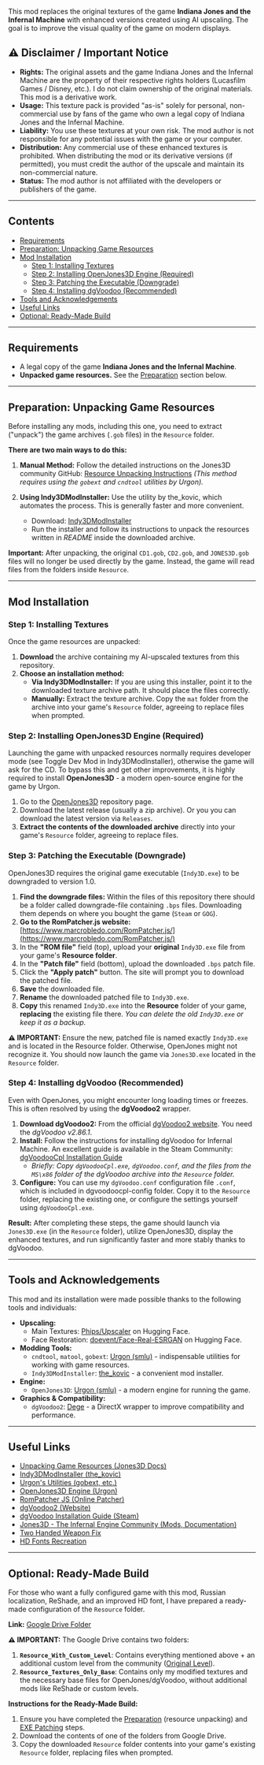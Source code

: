 This mod replaces the original textures of the game **Indiana Jones and the Infernal Machine** with enhanced versions created using AI upscaling. The goal is to improve the visual quality of the game on modern displays.

## ⚠️ Disclaimer / Important Notice

*   **Rights:** The original assets and the game Indiana Jones and the Infernal Machine are the property of their respective rights holders (Lucasfilm Games / Disney, etc.). I do not claim ownership of the original materials. This mod is a derivative work.
*   **Usage:** This texture pack is provided "as-is" solely for personal, non-commercial use by fans of the game who own a legal copy of Indiana Jones and the Infernal Machine.
*   **Liability:** You use these textures at your own risk. The mod author is not responsible for any potential issues with the game or your computer.
*   **Distribution:** Any commercial use of these enhanced textures is prohibited. When distributing the mod or its derivative versions (if permitted), you must credit the author of the upscale and maintain its non-commercial nature.
*   **Status:** The mod author is not affiliated with the developers or publishers of the game.

---

## Contents

*   [Requirements](#requirements)
*   [Preparation: Unpacking Game Resources](#preparation-unpacking-game-resources)
*   [Mod Installation](#mod-installation)
    *   [Step 1: Installing Textures](#step-1-installing-textures)
    *   [Step 2: Installing OpenJones3D Engine (Required)](#step-2-installing-openjones3d-engine-required)
    *   [Step 3: Patching the Executable (Downgrade)](#step-3-patching-the-executable-downgrade)
    *   [Step 4: Installing dgVoodoo (Recommended)](#step-4-installing-dgvoodoo-recommended)
*   [Tools and Acknowledgements](#tools-and-acknowledgements)
*   [Useful Links](#useful-links)
*   [Optional: Ready-Made Build](#optional-ready-made-build)

---

## Requirements

*   A legal copy of the game **Indiana Jones and the Infernal Machine**.
*   **Unpacked game resources.** See the [Preparation](#preparation-unpacking-game-resources) section below.

---

## Preparation: Unpacking Game Resources

Before installing any mods, including this one, you need to extract ("unpack") the game archives (`.gob` files) in the `Resource` folder.

**There are two main ways to do this:**

1.  **Manual Method:** Follow the detailed instructions on the Jones3D community GitHub:
    [Resource Unpacking Instructions](https://github.com/Jones3D-The-Infernal-Engine/Documentation/blob/main/pre-mod.md)
    *(This method requires using the `gobext` and `cndtool` utilities by Urgon).*

2.  **Using Indy3DModInstaller:** Use the utility by the_kovic, which automates the process. This is generally faster and more convenient.
    *   Download: [Indy3DModInstaller](https://github.com/thekovic/Indy3DModInstaller)
    *   Run the installer and follow its instructions to unpack the resources written in *README* inside the downloaded archive.

**Important:** After unpacking, the original `CD1.gob`, `CD2.gob`, and `JONES3D.gob` files will no longer be used directly by the game. Instead, the game will read files from the folders inside `Resource`.

---

## Mod Installation

### Step 1: Installing Textures

Once the game resources are unpacked:

1.  **Download** the archive containing my AI-upscaled textures from this repository.
2.  **Choose an installation method:**
    *   **Via Indy3DModInstaller:** If you are using this installer, point it to the downloaded texture archive path. It should place the files correctly.
    *   **Manually:** Extract the texture archive. Copy the `mat` folder from the archive into your game's `Resource` folder, agreeing to replace files when prompted.

### Step 2: Installing OpenJones3D Engine (Required)

Launching the game with unpacked resources normally requires developer mode (see Toggle Dev Mod in Indy3DModInstaller), otherwise the game will ask for the CD. To bypass this and get other improvements, it is highly required to install **OpenJones3D** - a modern open-source engine for the game by Urgon.

1.  Go to the [OpenJones3D](https://github.com/smlu/OpenJones3D) repository page.
2.  Download the latest release (usually a zip archive). Or you you can download the latest version via `Releases`.
3.  **Extract the contents of the downloaded archive** directly into your game's `Resource` folder, agreeing to replace files.

### Step 3: Patching the Executable (Downgrade)

OpenJones3D requires the original game executable (`Indy3D.exe`) to be downgraded to version 1.0.

1.  **Find the downgrade files:** Within the files of this repository there should be a folder called downgrade-file containing `.bps` files. Downloading them depends on where you bought the game (`Steam` or `GOG`).
2.  **Go to the RomPatcher.js website:** [https://www.marcrobledo.com/RomPatcher.js/](https://www.marcrobledo.com/RomPatcher.js/)
3.  In the **"ROM file"** field (top), upload your **original** `Indy3D.exe` file from your game's **Resource folder**.
4.  In the **"Patch file"** field (bottom), upload the downloaded `.bps` patch file.
5.  Click the **"Apply patch"** button. The site will prompt you to download the patched file.
6.  **Save** the downloaded file.
7.  **Rename** the downloaded patched file to `Indy3D.exe`.
8.  **Copy** this renamed `Indy3D.exe` into the **Resource** folder of your game, **replacing** the existing file there. *You can delete the old `Indy3D.exe` or keep it as a backup.*

**⚠️ IMPORTANT:** Ensure the new, patched file is named exactly `Indy3D.exe` and is located in the Resource folder. Otherwise, OpenJones might not recognize it. You should now launch the game via `Jones3D.exe` located in the `Resource` folder.

### Step 4: Installing dgVoodoo (Recommended)

Even with OpenJones, you might encounter long loading times or freezes. This is often resolved by using the **dgVoodoo2** wrapper.

1.  **Download dgVoodoo2:** From the official [dgVoodoo2 website](http://dege.freeweb.hu/dgVoodoo2/dgVoodoo2/). You need the *dgVoodoo v2.86.1*.
2.  **Install:** Follow the instructions for installing dgVoodoo for Infernal Machine. An excellent guide is available in the Steam Community:
    [dgVoodooCpl Installation Guide](https://steamcommunity.com/sharedfiles/filedetails/?id=3281746272)
    *   *Briefly: Copy `dgVoodooCpl.exe`, `dgVoodoo.conf`, and the files from the `MS\x86` folder of the dgVoodoo archive into the `Resource` folder.*
3.  **Configure:** You can use my `dgVoodoo.conf` configuration file `.conf`, which is included in dgvoodoocpl-config folder. Copy it to the `Resource` folder, replacing the existing one, or configure the settings yourself using `dgVoodooCpl.exe`.

**Result:** After completing these steps, the game should launch via `Jones3D.exe` (in the `Resource` folder), utilize OpenJones3D, display the enhanced textures, and run significantly faster and more stably thanks to dgVoodoo.

---

## Tools and Acknowledgements

This mod and its installation were made possible thanks to the following tools and individuals:

*   **Upscaling:**
    *   Main Textures: [Phips/Upscaler](https://huggingface.co/spaces/Phips/Upscaler) on Hugging Face.
    *   Face Restoration: [doevent/Face-Real-ESRGAN](https://huggingface.co/spaces/doevent/Face-Real-ESRGAN) on Hugging Face.
*   **Modding Tools:**
    *   `cndtool`, `matool`, `gobext`: [Urgon (smlu)](https://github.com/smlu/Urgon) - indispensable utilities for working with game resources.
    *   `Indy3DModInstaller`: [the_kovic](https://github.com/thekovic) - a convenient mod installer.
*   **Engine:**
    *   `OpenJones3D`: [Urgon (smlu)](https://github.com/smlu/OpenJones3D) - a modern engine for running the game.
*   **Graphics & Compatibility:**
    *   `dgVoodoo2`: [Dege](http://dege.freeweb.hu/dgVoodoo2/dgVoodoo2/) - a DirectX wrapper to improve compatibility and performance.

---

## Useful Links

*   [Unpacking Game Resources (Jones3D Docs)](https://github.com/Jones3D-The-Infernal-Engine/Documentation/blob/main/pre-mod.md)
*   [Indy3DModInstaller (the_kovic)](https://github.com/thekovic/Indy3DModInstaller)
*   [Urgon's Utilities (gobext, etc.)](https://github.com/smlu/Urgon)
*   [OpenJones3D Engine (Urgon)](https://github.com/smlu/OpenJones3D)
*   [RomPatcher JS (Online Patcher)](https://www.marcrobledo.com/RomPatcher.js/)
*   [dgVoodoo2 (Website)](http://dege.freeweb.hu/dgVoodoo2/dgVoodoo2/)
*   [dgVoodoo Installation Guide (Steam)](https://steamcommunity.com/sharedfiles/filedetails/?id=3281746272)
*   [Jones3D - The Infernal Engine Community (Mods, Documentation)](https://github.com/Jones3D-The-Infernal-Engine)
*   [Two Handed Weapon Fix](https://github.com/thekovic/Indy3D-TwoHandFix)
*   [HD Fonts Recreation](https://github.com/Jones3D-The-Infernal-Engine/Fonts-HD-recreation)

---

## Optional: Ready-Made Build

For those who want a fully configured game with this mod, Russian localization, ReShade, and an improved HD font, I have prepared a ready-made configuration of the `Resource` folder.

**Link:** [Google Drive Folder](https://drive.google.com/drive/folders/1aJIOP9-TznFZM4WOWVmuPFvCxx4Twzz2?usp=sharing)

**⚠️ IMPORTANT:** The Google Drive contains two folders:
1.  **`Resource_With_Custom_Level`**: Contains everything mentioned above + an additional custom level from the community ([Original Level](https://github.com/Jones3D-The-Infernal-Engine/Mods)).
2.  **`Resource_Textures_Only_Base`**: Contains only my modified textures and the necessary base files for OpenJones/dgVoodoo, without additional mods like ReShade or custom levels.

**Instructions for the Ready-Made Build:**
1.  Ensure you have completed the [Preparation](#preparation-unpacking-game-resources) (resource unpacking) and [EXE Patching](#step-3-patching-the-executable-downgrade) steps.
2.  Download the contents of one of the folders from Google Drive.
3.  Copy the downloaded `Resource` folder contents into your game's existing `Resource` folder, replacing files when prompted.
